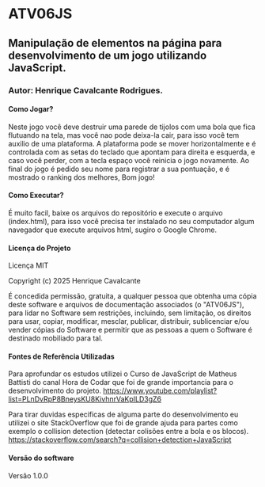 # ATV06JS
## Manipulação de elementos na página para desenvolvimento de um jogo utilizando JavaScript.
### Autor: Henrique Cavalcante Rodrigues.
#### Como Jogar?
Neste jogo você deve destruir uma parede de tijolos com uma bola que fica flutuando na tela, mas você nao pode deixa-la cair, para isso você tem auxilio de uma plataforma. A plataforma pode se mover horizontalmente e é controlada com as setas do teclado que apontam para direita e esquerda, e caso você perder, com a tecla espaço você reinicia o jogo novamente. Ao final do jogo é pedido seu nome para registrar a sua pontuação, e é mostrado o ranking dos melhores, Bom jogo!

#### Como Executar?
É muito facil, baixe os arquivos do repositório e execute o arquivo (index.html), para isso você precisa ter instalado no seu computador algum navegador que execute arquivos html, sugiro o Google Chrome.

#### Licença do Projeto
Licença MIT

Copyright (c) 2025 Henrique Cavalcante

É concedida permissão, gratuita, a qualquer pessoa que obtenha uma cópia
deste software e arquivos de documentação associados (o "ATV06JS"), para lidar
no Software sem restrições, incluindo, sem limitação, os direitos
para usar, copiar, modificar, mesclar, publicar, distribuir, sublicenciar e/ou vender
cópias do Software e permitir que as pessoas a quem o Software é destinado
mobiliado para tal.

#### Fontes de Referência Utilizadas
Para aprofundar os estudos utilizei o Curso de JavaScript de Matheus Battisti do canal Hora de Codar que foi de grande importancia para o desenvolvimento do projeto.
https://www.youtube.com/playlist?list=PLnDvRpP8BneysKU8KivhnrVaKpILD3gZ6

Para tirar duvidas especificas de alguma parte do desenvolvimento eu utilizei o site StackOverflow que foi de grande ajuda para partes como exemplo o collision detection (detectar colisões entre a bola e os blocos). https://stackoverflow.com/search?q=collision+detection+JavaScript

#### Versão do software
Versão 1.0.0
